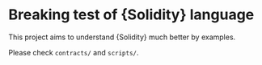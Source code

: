 # Breaking test of {Solidity} language

This project aims to understand {Solidity} much better by examples.

Please check `contracts/` and `scripts/`.
